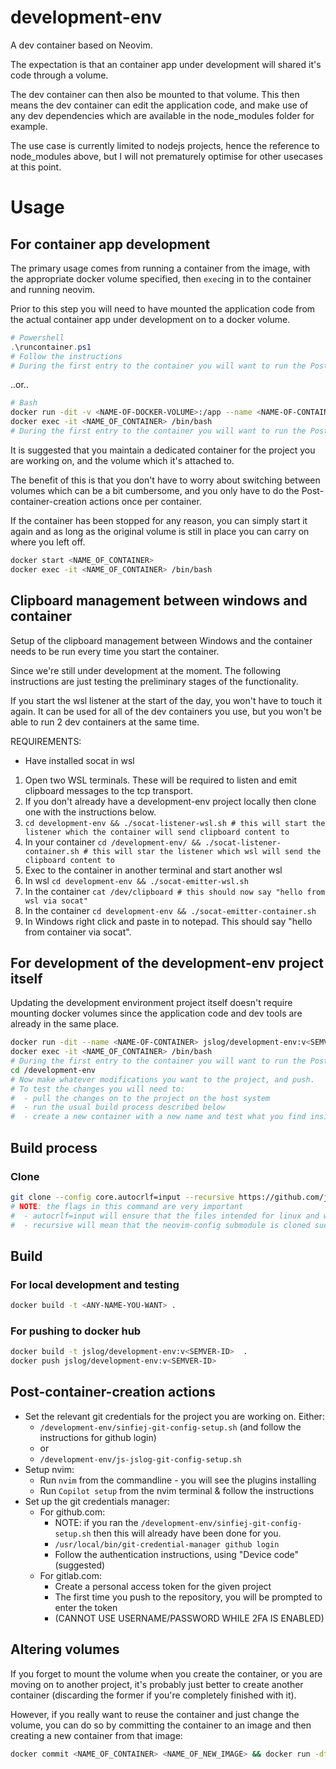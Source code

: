 # development-env

A dev container based on Neovim.

The expectation is that an container app under development will shared it's code through a volume.

The dev container can then also be mounted to that volume. This then means the dev container can edit the application code, and make use of any dev dependencies which are available in the node_modules folder for example.

The use case is currently limited to nodejs projects, hence the reference to node_modules above, but I will not prematurely optimise for other usecases at this point.

# Usage

## For container app development

The primary usage comes from running a container from the image, with the appropriate docker volume specified, then `exec`ing in to the container and running neovim.

Prior to this step you will need to have mounted the application code from the actual container app under development on to a docker volume.

```powershell
# Powershell
.\runcontainer.ps1
# Follow the instructions
# During the first entry to the container you will want to run the Post-container-creation actions described below
```

..or..

```bash
# Bash
docker run -dit -v <NAME-OF-DOCKER-VOLUME>:/app --name <NAME-OF-CONTAINER> jslog/development-env:v<SEMVER-ID>
docker exec -it <NAME_OF_CONTAINER> /bin/bash
# During the first entry to the container you will want to run the Post-container-creation actions described below
```
It is suggested that you maintain a dedicated container for the project you are working on, and the volume which it's attached to.

The benefit of this is that you don't have to worry about switching between volumes which can be a bit cumbersome, and you only have to do the Post-container-creation actions once per container.

If the container has been stopped for any reason, you can simply start it again and as long as the original volume is still in place you can carry on where you left off.

```bash
docker start <NAME_OF_CONTAINER>
docker exec -it <NAME_OF_CONTAINER> /bin/bash
```

## Clipboard management between windows and container

Setup of the clipboard management between Windows and the container needs to be run every time you start the container.

Since we're still under development at the moment. The following instructions are just testing the preliminary stages of the functionality.

If you start the wsl listener at the start of the day, you won't have to touch it again. It can be used for all of the dev containers you use, but you won't be able to run 2 dev containers at the same time.

REQUIREMENTS:
- Have installed socat in wsl

1. Open two WSL terminals. These will be required to listen and emit clipboard messages to the tcp transport.
2. If you don't already have a development-env project locally then clone one with the instructions below.
3. `cd development-env && ./socat-listener-wsl.sh # this will start the listener which the container will send clipboard content to`
4. In your container `cd /development-env/ && ./socat-listener-container.sh # this will star the listener which wsl will send the clipboard content to`
5. Exec to the container in another terminal and start another wsl
6. In wsl `cd development-env && ./socat-emitter-wsl.sh`
7. In the container `cat /dev/clipboard # this should now say "hello from wsl via socat"`
7. In the container `cd development-env && ./socat-emitter-container.sh`
8. In Windows right click and paste in to notepad. This should say "hello from container via socat".

## For development of the development-env project itself

Updating the development environment project itself doesn't require mounting docker volumes since the application code and dev tools are already in the same place.

```bash
docker run -dit --name <NAME-OF-CONTAINER> jslog/development-env:v<SEMVER-ID>
docker exec -it <NAME_OF_CONTAINER> /bin/bash
# During the first entry to the container you will want to run the Post-container-creation actions described below
cd /development-env
# Now make whatever modifications you want to the project, and push.
# To test the changes you will need to:
#  - pull the changes on to the project on the host system
#  - run the usual build process described below
#  - create a new container with a new name and test what you find inside
```

## Build process

### Clone

```bash
git clone --config core.autocrlf=input --recursive https://github.com/js-jslog/development-env.git
# NOTE: the flags in this command are very important
#  - autocrlf=input will ensure that the files intended for linux and windows contexts will have their intended line endings before being run / copied in to the container. We don't want linux files being cloned on to a Windows machine, having their line endings updated and then being copied as is in to the linux Docker image.
#  - recursive will mean that the neovim-config submodule is cloned successfully
```

## Build

### For local development and testing

```bash
docker build -t <ANY-NAME-YOU-WANT> .
```

### For pushing to docker hub

```bash
docker build -t jslog/development-env:v<SEMVER-ID>  .
docker push jslog/development-env:v<SEMVER-ID>
```

## Post-container-creation actions

- Set the relevant git credentials for the project you are working on. Either:
  - `/development-env/sinfiej-git-config-setup.sh` (and follow the instructions for github login)
  - or
  - `/development-env/js-jslog-git-config-setup.sh`
- Setup nvim:
  - Run `nvim` from the commandline - you will see the plugins installing
  - Run `Copilot setup` from the nvim terminal & follow the instructions
- Set up the git credentials manager:
  - For github.com:
    - NOTE: if you ran the `/development-env/sinfiej-git-config-setup.sh` then this will already have been done for you.
    - `/usr/local/bin/git-credential-manager github login`
    - Follow the authentication instructions, using "Device code" (suggested)
  - For gitlab.com:
    - Create a personal access token for the given project
    - The first time you push to the repository, you will be prompted to enter the token
    - (CANNOT USE USERNAME/PASSWORD WHILE 2FA IS ENABLED)

## Altering volumes

If you forget to mount the volume when you create the container, or you are moving on to another project, it's probably just better to create another container (discarding the former if you're completely finished with it).

However, if you really want to reuse the container and just change the volume, you can do so by committing the container to an image and then creating a new container from that image:

```bash
docker commit <NAME_OF_CONTAINER> <NAME_OF_NEW_IMAGE> && docker run -dti -v <NAME_OF_DOCKER_VOLUME>:<WORKDIR_OF_THE_CONTAINER> --name <NAME_OF_NEW_CONTAINER> <NAME_OF_NEW_IMAGE>"
```
